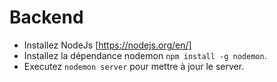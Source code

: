 # Backend

* Installez NodeJs [https://nodejs.org/en/]
* Installez la dépendance nodemon `npm install -g nodemon`.  
* Executez `nodemon server` pour mettre à jour le server.  


